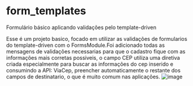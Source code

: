# form_templates
Formulário básico aplicando validações pelo template-driven

Esse é um projeto basico, focado em utilizar as validações de formularios do template-driven com o FormsModule.Foi adicionado todas as mensagens de validações necessarias para que o cadastro fique com as informações mais corretas possiveis, o campo CEP utiliza uma diretiva criada especialmente para buscar as informações do cep inserido e consumindo a API: ViaCep, preencher automaticamente o restante dos campos de destinatario, o que é muito comum nas aplicações.
![image](https://github.com/Maira22Rosa/form_templates/assets/89019579/0f7d8ad7-f91f-4127-b384-790239c257b2)

